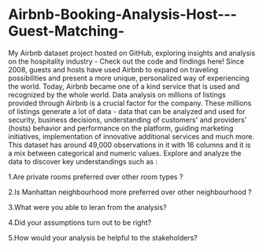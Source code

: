 # Airbnb-Booking-Analysis-Host---Guest-Matching-
My Airbnb dataset project hosted on GitHub, exploring insights and analysis on the hospitality industry - Check out the code and findings here!
Since 2008, guests and hosts have used Airbnb to expand on traveling possibilities and present a more unique, personalized way of experiencing the world. Today, Airbnb became one of a kind service that is used and recognized by the whole world. Data analysis on millions of listings provided through Airbnb is a crucial factor for the company. These millions of listings generate a lot of data - data that can be analyzed and used for security, business decisions, understanding of customers' and providers' (hosts) behavior and performance on the platform, guiding marketing initiatives, implementation of innovative additional services and much more. This dataset has around 49,000 observations in it with 16 columns and it is a mix between categorical and numeric values. Explore and analyze the data to discover key understandings such as :

1.Are private rooms preferred over other room types ?

2.Is Manhattan neighbourhood more preferred over other neighbourhood ?

3.What were you able to leran from the analysis?

4.Did your assumptions turn out to be right?

5.How would your analysis be helpful to the stakeholders?
